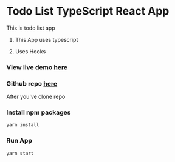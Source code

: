 # Todo List TypeScript React App

This is todo list app

1) This App uses typescript

2) Uses Hooks 

### View live demo [here](https://todo-react-web-app.netlify.com/)

### Github repo [here](https://github.com/edwincapel/todo-react-typescript)

After you've clone repo

### Install npm packages

```sh
yarn install
```

### Run App

```sh
yarn start
```